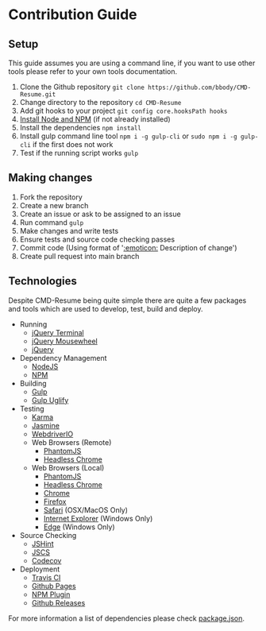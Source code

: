 # Contribution Guide
## Setup
This guide assumes you are using a command line, if you want to use other tools please refer to your own tools documentation.

1. Clone the Github repository `git clone https://github.com/bbody/CMD-Resume.git`
2. Change directory to the repository `cd CMD-Resume`
3. Add git hooks to your project `git config core.hooksPath hooks`
4. [Install Node and NPM](https://docs.npmjs.com/getting-started/installing-node) (if not already installed)
5. Install the dependencies `npm install`
6. Install gulp command line tool `npm i -g gulp-cli` or `sudo npm i -g gulp-cli` if the first does not work
7. Test if the running script works `gulp`

## Making changes
1. Fork the repository
2. Create a new branch
3. Create an issue or ask to be assigned to an issue
4. Run command `gulp`
4. Make changes and write tests
5. Ensure tests and source code checking passes
6. Commit code (Using format of '[:emoticon:](https://github.com/slashsBin/styleguide-git-commit-message) Description of change')
7. Create pull request into main branch

## Technologies
Despite CMD-Resume being quite simple there are quite a few packages and tools which are used to develop, test, build and deploy.

- Running
    - [jQuery Terminal](http://terminal.jcubic.pl/)
    - [jQuery Mousewheel](https://github.com/jquery/jquery-mousewheel)
    - [jQuery](https://jquery.com/)
- Dependency Management
    - [NodeJS](https://nodejs.org/en/)
    - [NPM](https://www.npmjs.com/)
- Building
    - [Gulp](http://gulpjs.com/)
    - [Gulp Uglify](https://www.npmjs.com/package/gulp-uglify)
- Testing
    - [Karma](https://karma-runner.github.io/)
    - [Jasmine](https://jasmine.github.io/)
    - [WebdriverIO](http://webdriver.io/)
    - Web Browsers (Remote)
        - [PhantomJS](https://github.com/karma-runner/karma-phantomjs-launcher)
        - [Headless Chrome](https://developers.google.com/web/updates/2017/04/headless-chrome)
    - Web Browsers (Local)
        - [PhantomJS](https://github.com/karma-runner/karma-phantomjs-launcher)
        - [Headless Chrome](https://developers.google.com/web/updates/2017/04/headless-chrome)
        - [Chrome](https://github.com/karma-runner/karma-chrome-launcher)
        - [Firefox](https://github.com/karma-runner/karma-firefox-launcher)
        - [Safari](https://github.com/karma-runner/karma-safari-launcher) (OSX/MacOS Only)
        - [Internet Explorer](https://github.com/karma-runner/karma-ie-launcher) (Windows Only)
        - [Edge](https://github.com/karma-runner/karma-edge-launcher) (Windows Only)
- Source Checking
    - [JSHint](http://jshint.com/)
    - [JSCS](http://jscs.info/)
    - [Codecov](https://codecov.io/gh/bbody/CMD-Resume)
- Deployment
    - [Travis CI](https://travis-ci.org/)
    - [Github Pages](https://pages.github.com/)
    - [NPM Plugin](https://www.npmjs.com/package/cmd-resume)
    - [Github Releases](https://help.github.com/articles/creating-releases/)

For more information a list of dependencies please check [package.json](https://github.com/bbody/CMD-Resume/blob/master/package.json).